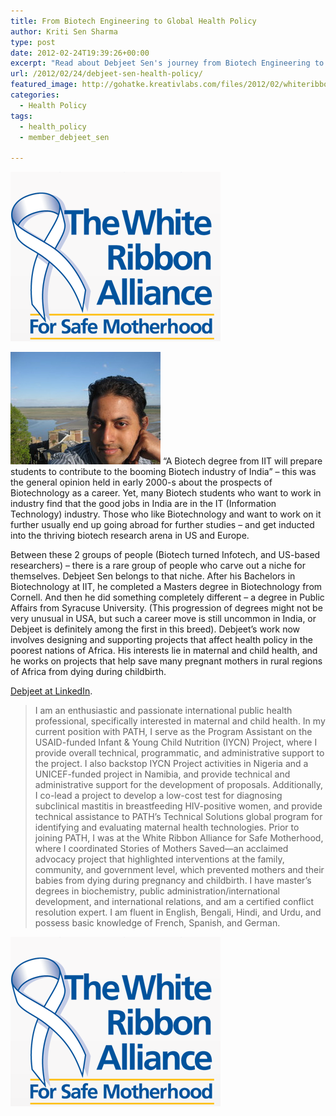 ```yaml
---
title: From Biotech Engineering to Global Health Policy
author: Kriti Sen Sharma
type: post
date: 2012-02-24T19:39:26+00:00
excerpt: "Read about Debjeet Sen's journey from Biotech Engineering to Master of Public Health. And how he is instrumental in creating global health policy which can save many lives in  Africa."
url: /2012/02/24/debjeet-sen-health-policy/
featured_image: http://gohatke.kreativlabs.com/files/2012/02/whiteribbonalliancelogo.png
categories:
  - Health Policy
tags:
  - health_policy
  - member_debjeet_sen

---
```

![whiteribbonalliancelogo](https://raw.githubusercontent.com/kritisen/gohatke/main/content/images/2012/02/whiteribbonalliancelogo.png)

![DebjeetSen](https://raw.githubusercontent.com/kritisen/gohatke/main/content/images/2011/11/debjeetSen.jpeg)
&#8220;A Biotech degree from IIT will prepare students to contribute to the booming Biotech industry of India&#8221; &#8211; this was the general opinion held in early 2000-s about the prospects of Biotechnology as a career. Yet, many Biotech students who want to work in industry find that the good jobs in India are in the IT (Information Technology) industry. Those who like Biotechnology and want to work on it further usually end up going abroad for further studies &#8211; and get inducted into the thriving biotech research arena in US and Europe.

Between these 2 groups of people (Biotech turned Infotech, and US-based researchers) &#8211; there is a rare group of people who carve out a niche for themselves. Debjeet Sen belongs to that niche. After his Bachelors in Biotechnology at IIT, he completed a Masters degree in Biotechnology from Cornell. And then he did something completely different &#8211; a degree in Public Affairs from Syracuse University. (This progression of degrees might not be very unusual in USA, but such a career move is still uncommon in India, or Debjeet is definitely among the first in this breed). Debjeet&#8217;s work now involves designing and supporting projects that affect health policy in the poorest nations of Africa. His interests lie in maternal and child health, and he works on projects that help save many pregnant mothers in rural regions of Africa from dying during childbirth.

<a href="http://www.linkedin.com/in/debjeetsen" target="_blank">Debjeet at LinkedIn</a>.

> I am an enthusiastic and passionate international public health professional, specifically interested in maternal and child health. In my current position with PATH, I serve as the Program Assistant on the USAID-funded Infant & Young Child Nutrition (IYCN) Project, where I provide overall technical, programmatic, and administrative support to the project. I also backstop IYCN Project activities in Nigeria and a UNICEF-funded project in Namibia, and provide technical and administrative support for the development of proposals. Additionally, I co-lead a project to develop a low-cost test for diagnosing subclinical mastitis in breastfeeding HIV-positive women, and provide technical assistance to PATH’s Technical Solutions global program for identifying and evaluating maternal health technologies. Prior to joining PATH, I was at the White Ribbon Alliance for Safe Motherhood, where I coordinated Stories of Mothers Saved—an acclaimed advocacy project that highlighted interventions at the family, community, and government level, which prevented mothers and their babies from dying during pregnancy and childbirth. I have master’s degrees in biochemistry, public administration/international development, and international relations, and am a certified conflict resolution expert. I am fluent in English, Bengali, Hindi, and Urdu, and possess basic knowledge of French, Spanish, and German. 

![whiteribbonalliancelogo](https://raw.githubusercontent.com/kritisen/gohatke/main/content/images/2012/02/whiteribbonalliancelogo.png)

 [1]: http://gohatke.kreativlabs.com/files/2012/02/whiteribbonalliancelogo.png

